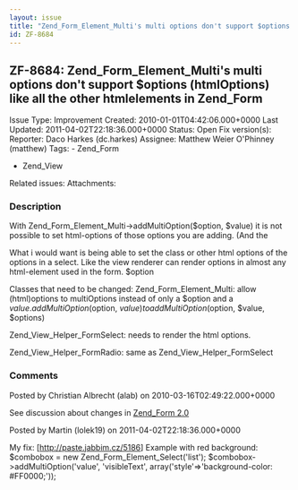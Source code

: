 ```yaml
---
layout: issue
title: "Zend_Form_Element_Multi's multi options don't support $options (htmlOptions) like all the other htmlelements in Zend_Form"
id: ZF-8684
---
```


ZF-8684: Zend\_Form\_Element\_Multi's multi options don't support $options (htmlOptions) like all the other htmlelements in Zend\_Form
--------------------------------------------------------------------------------------------------------------------------------------

 Issue Type: Improvement Created: 2010-01-01T04:42:06.000+0000 Last Updated: 2011-04-02T22:18:36.000+0000 Status: Open Fix version(s): 
 Reporter:  Daco Harkes (dc.harkes)  Assignee:  Matthew Weier O'Phinney (matthew)  Tags: - Zend\_Form
- Zend\_View
 
 Related issues: 
 Attachments: 
### Description

With Zend\_Form\_Element\_Multi->addMultiOption($option, $value) it is not possible to set html-options of those options you are adding. (And the

What i would want is being able to set the class or other html options of the options in a select. Like the view renderer can render options in almost any html-element used in the form. $option

Classes that need to be changed: Zend\_Form\_Element\_Multi: allow (html)options to multiOptions instead of only a $option and a $value. addMultiOption($option, $value) to addMultiOption($option, $value, $options)

Zend\_View\_Helper\_FormSelect: needs to render the html options.

Zend\_View\_Helper\_FormRadio: same as Zend\_View\_Helper\_FormSelect

 

 

### Comments

Posted by Christian Albrecht (alab) on 2010-03-16T02:49:22.000+0000

See discussion about changes in [Zend\_Form 2.0](http://framework.zend.com/wiki/display/ZFDEV2/Zend_Form+2.0)

 

 

Posted by Martin (lolek19) on 2011-04-02T22:18:36.000+0000

My fix: [<http://paste.jabbim.cz/5186>] Example with red background: $combobox = new Zend\_Form\_Element\_Select('list'); $combobox->addMultiOption('value', 'visibleText', array('style'=>'background-color: #FF0000;'));

 

 